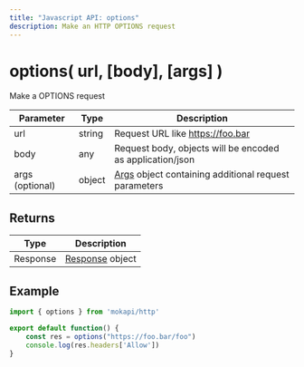 ```yaml
---
title: "Javascript API: options"
description: Make an HTTP OPTIONS request
---
```

# options( url, [body], [args] )

Make a OPTIONS request

| Parameter       | Type   | Description                                                                                      |
|-----------------|--------|--------------------------------------------------------------------------------------------------|
| url             | string | Request URL like https://foo.bar                                                                 |
| body            | any    | Request body, objects will be encoded as application/json                                        |
| args (optional) | object | [Args](/docs/javascript-api/mokapi-http/args.md) object containing additional request parameters |

## Returns

| Type     | Description                                                     |
|----------|-----------------------------------------------------------------|
| Response | [Response](/docs/javascript-api/mokapi-http/response.md) object |

## Example

```javascript
import { options } from 'mokapi/http'

export default function() {
    const res = options("https://foo.bar/foo")
    console.log(res.headers['Allow'])
}
```